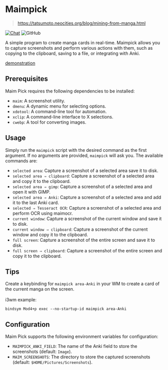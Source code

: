 # Maimpick

> https://tatsumoto.neocities.org/blog/mining-from-manga.html

[![Chat](https://img.shields.io/badge/chat-join-green)](https://tatsumoto-ren.github.io/blog/join-our-community.html)
![GitHub](https://img.shields.io/github/license/Ajatt-Tools/maimpick)

A simple program to create manga cards in real-time.
Maimpick allows you to capture screenshots and perform various actions with them,
such as copying to the clipboard,
saving to a file,
or integrating with Anki.

[demonstration](https://www.youtube.com/watch?v=VkqkpDxF78Y)

## Prerequisites

Maim Pick requires the following dependencies to be installed:

- `maim`: A screenshot utility.
- `dmenu`: A dynamic menu for selecting options.
- `xdotool`: A command-line tool for automation.
- `xclip`: A command-line interface to X selections.
- `cwebp`: A tool for converting images.

## Usage

Simply run the `maimpick` script with the desired command as the first argument.
If no arguments are provided, `maimpick` will ask you.
The available commands are:

- `selected area`: Capture a screenshot of a selected area save it to disk.
- `selected area ⇒ clipboard`: Capture a screenshot of a selected area and copy it to the clipboard.
- `selected area ⇒ gimp`: Capture a screenshot of a selected area and open it with GIMP.
- `selected area ⇒ Anki`: Capture a screenshot of a selected area and add it to the last Anki card.
- `selected ⇒ Tesseract OCR`: Capture a screenshot of a selected area and perform OCR using maimocr.
- `current window`: Capture a screenshot of the current window and save it to disk.
- `current window ⇒ clipboard`: Capture a screenshot of the current window and copy it to the clipboard.
- `full screen`: Capture a screenshot of the entire screen and save it to disk.
- `full screen ⇒ clipboard`: Capture a screenshot of the entire screen and copy it to the clipboard.

## Tips
Create a keybinding for `maimpick area-Anki` in your WM to create a card of the current manga on the screen.
<br></br>i3wm example:
 ```
 bindsym Mod4+p exec --no-startup-id maimpick area-Anki
 ```


## Configuration

Maim Pick supports the following environment variables for configuration:

- `MAIMPICK_ANKI_FIELD`: The name of the Anki field to store the screenshots (default: `Image`).
- `MAIM_SCREENSHOTS`: The directory to store the captured screenshots (default: `$HOME/Pictures/Screenshots`).
